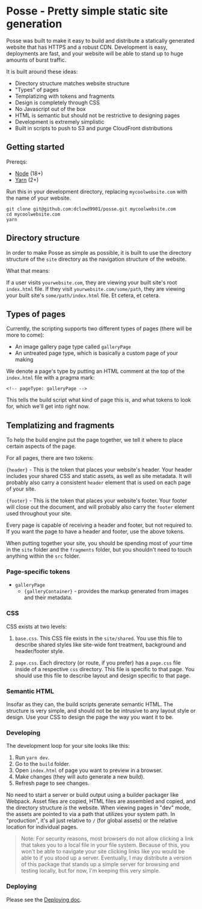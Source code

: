 # Posse - Pretty simple static site generation

Posse was built to make it easy to build and distribute a statically generated website that has HTTPS and a robust CDN. Development is easy, deployments are fast, and your website will be able to stand up to huge amounts of burst traffic.

It is built around these ideas:
- Directory structure matches website structure
- "Types" of pages
- Templatizing with tokens and fragments
- Design is completely through CSS
- No Javascript out of the box
- HTML is semantic but should not be restrictive to designing pages
- Development is extremely simplistic
- Built in scripts to push to S3 and purge CloudFront distributions

## Getting started

Prereqs:
- [Node](https://nodejs.org/en/download) (18+)
- [Yarn](https://classic.yarnpkg.com/lang/en/docs/install/#mac-stable) (2+)

Run this in your development directory, replacing `mycoolwebsite.com` with the name of your website.

```
git clone git@github.com:dclowd9901/posse.git mycoolwebsite.com
cd mycoolwebsite.com
yarn
```

## Directory structure

In order to make Posse as simple as possible, it is built to use the directory structure of the `site` directory as the navigation structure of the website. 

What that means:

If a user visits `yourwebsite.com`, they are viewing your built site's root `index.html` file. If they visit `yourwebsite.com/some/path`, they are viewing your built site's `some/path/index.html` file. Et cetera, et cetera.

## Types of pages

Currently, the scripting supports two different types of pages (there will be more to come):

- An image gallery page type called `galleryPage`
- An untreated page type, which is basically a custom page of your making

We denote a page's type by putting an HTML comment at the top of the `index.html` file with a pragma mark:

```
<!-- pageType: galleryPage -->
```

This tells the build script what kind of page this is, and what tokens to look for, which we'll get into right now.

## Templatizing and fragments

To help the build engine put the page together, we tell it where to place certain aspects of the page.

For all pages, there are two tokens:

`{header}` - This is the token that places your website's header. Your header includes your shared CSS and static assets, as well as site metadata. It will probably also carry a consistent `header` element that is used on each page of your site.

`{footer}` - This is the token that places your website's footer. Your footer will close out the document, and will probably also carry the `footer` element used throughout your site.

Every page is capable of receiving a header and footer, but not required to. If you want the page to have a header and footer, use the above tokens.

When putting together your site, you should be spending most of your time in the `site` folder and the `fragments` folder, but you shouldn't need to touch anything within the `src` folder.

### Page-specific tokens 

 - `galleryPage`
    - `{galleryContainer}` - provides the markup generated from images and their metadata.

### CSS 

CSS exists at two levels:

1. `base.css`. This CSS file exists in the `site/shared`. You use this file to describe shared styles like site-wide font treatment, background and header/footer style.

1. `page.css`. Each directory (or route, if you prefer) has a `page.css` file inside of a respective `css` directory. This file is specific to that page. You should use this file to describe layout and design specific to that page.

### Semantic HTML

Insofar as they can, the build scripts generate semantic HTML. The structure is very simple, and should not be be intrusive to any layout style or design. Use your CSS to design the page the way you want it to be.

### Developing

The development loop for your site looks like this:

1. Run `yarn dev`.
1. Go to the `build` folder.
1. Open `index.html` of page you want to preview in a browser.
1. Make changes (they will auto generate a new build).
1. Refresh page to see changes.

No need to start a server or build output using a builder packager like Webpack. Asset files are copied, HTML files are assembled and copied, and the directory structure _is_ the website. When viewing pages in "dev" mode, the assets are pointed to via a path that utilizes your system path. In "production", it's all just relative to `/` (for global assets) or the relative location for individual pages.

> Note: For security reasons, most browsers do not allow clicking a link that takes you to a local file in your file system. Because of this, you won't be able to navigate your site clicking links like you would be able to if you stood up a server. Eventually, I may distribute a version of this package that stands up a simple server for browsing and testing locally, but for now, I'm keeping this very simple.

### Deploying

Please see the [Deploying doc](./src/docs/deploy.md).
